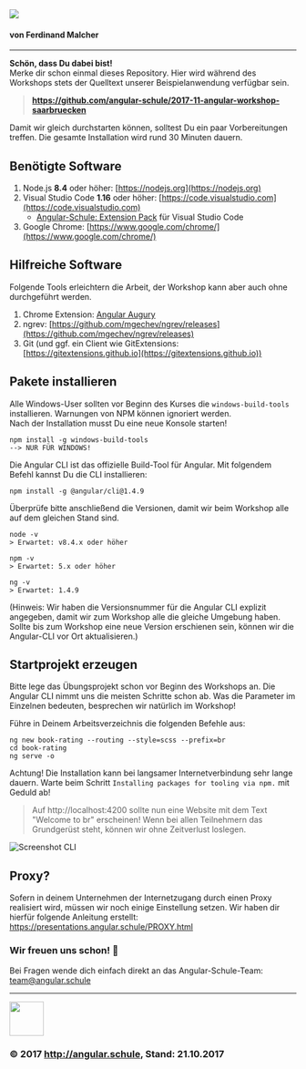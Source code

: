 <img src="http://assets.angular.schule/logo-angular-power-workshop-ng5.png">

#### **von Ferdinand Malcher**

<hr>

**Schön, dass Du dabei bist!**  
Merke dir schon einmal dieses Repository.
Hier wird während des Workshops stets der Quelltext unserer Beispielanwendung verfügbar sein.
> **https://github.com/angular-schule/2017-11-angular-workshop-saarbruecken**

Damit wir gleich durchstarten können, solltest Du ein paar Vorbereitungen treffen.
Die gesamte Installation wird rund 30 Minuten dauern. 


## Benötigte Software

1. Node.js **8.4** oder höher: [https://nodejs.org](https://nodejs.org)
2. Visual Studio Code **1.16** oder höher: [https://code.visualstudio.com](https://code.visualstudio.com)
   * [Angular-Schule: Extension Pack](https://marketplace.visualstudio.com/items?itemName=angular-schule.angular-schule-extension-pack) für Visual Studio Code 
3. Google Chrome: [https://www.google.com/chrome/](https://www.google.com/chrome/)
   
## Hilfreiche Software

Folgende Tools erleichtern die Arbeit, der Workshop kann aber auch ohne durchgeführt werden.

1. Chrome Extension: [Angular Augury](https://chrome.google.com/webstore/detail/augury/elgalmkoelokbchhkhacckoklkejnhcd)
2. ngrev: [https://github.com/mgechev/ngrev/releases](https://github.com/mgechev/ngrev/releases)
3. Git (und ggf. ein Client wie GitExtensions: [https://gitextensions.github.io](https://gitextensions.github.io))


## Pakete installieren

Alle Windows-User sollten vor Beginn des Kurses die `windows-build-tools` installieren. Warnungen von NPM können ignoriert werden.  
Nach der Installation musst Du eine neue Konsole starten!

```
npm install -g windows-build-tools
--> NUR FÜR WINDOWS!
```

Die Angular CLI ist das offizielle Build-Tool für Angular. Mit folgendem Befehl kannst Du die CLI installieren:

```
npm install -g @angular/cli@1.4.9
```

Überprüfe bitte anschließend die Versionen, damit wir beim Workshop alle auf dem gleichen Stand sind.
```
node -v
> Erwartet: v8.4.x oder höher

npm -v
> Erwartet: 5.x oder höher

ng -v
> Erwartet: 1.4.9

```

(Hinweis: Wir haben die Versionsnummer für die Angular CLI explizit angegeben, damit wir zum Workshop alle die gleiche Umgebung haben. Sollte bis zum Workshop eine neue Version erschienen sein, können wir die Angular-CLI vor Ort aktualisieren.)


## Startprojekt erzeugen

Bitte lege das Übungsprojekt schon vor Beginn des Workshops an.
Die Angular CLI nimmt uns die meisten Schritte schon ab.
Was die Parameter im Einzelnen bedeuten, besprechen wir natürlich im Workshop!

Führe in Deinem Arbeitsverzeichnis die folgenden Befehle aus:

```
ng new book-rating --routing --style=scss --prefix=br
cd book-rating
ng serve -o
```

Achtung! Die Installation kann bei langsamer Internetverbindung sehr lange dauern.
Warte beim Schritt `Installing packages for tooling via npm.` mit Geduld ab!


> Auf http://localhost:4200 sollte nun eine Website mit dem Text "Welcome to br" erscheinen!
Wenn bei allen Teilnehmern das Grundgerüst steht, können wir ohne Zeitverlust loslegen.

![Screenshot CLI](http://assets.angular.schule/chrome_cli_welcome.png)


## Proxy?

Sofern in deinem Unternehmen der Internetzugang durch einen Proxy realisiert wird, müssen wir noch einige Einstellung setzen.
Wir haben dir hierfür folgende Anleitung erstellt:
https://presentations.angular.schule/PROXY.html


### Wir freuen uns schon! 🙂

Bei Fragen wende dich einfach direkt an das Angular-Schule-Team:  
[team@angular.schule](mailto:team@angular.schule)

<hr>

<img src="http://assets.angular.schule/logo-angular-schule.png" height="60">

### &copy; 2017 http://angular.schule, Stand: 21.10.2017


